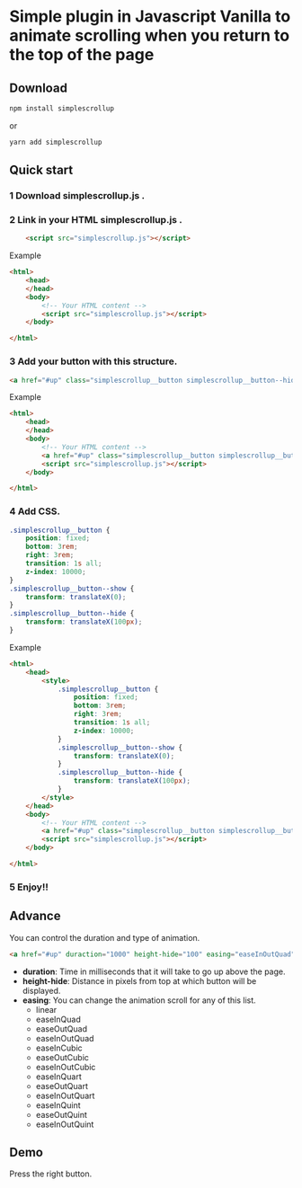 # Simple plugin in Javascript Vanilla to animate scrolling when you return to the top of the page

## Download

```bash
npm install simplescrollup
```

or

```bash
yarn add simplescrollup
```

## Quick start

### 1 Download **simplescrollup.js** .


### 2 Link in your HTML **simplescrollup.js** .

```html
	<script src="simplescrollup.js"></script>
```

Example

```html
<html>
	<head>
	</head>
	<body>
		<!-- Your HTML content -->
		<script src="simplescrollup.js"></script>
	</body>

</html>
```

### 3 Add your button with this structure.


```html
<a href="#up" class="simplescrollup__button simplescrollup__button--hide">Your text</a>
```

Example

```html
<html>
	<head>
	</head>
	<body>
		<!-- Your HTML content -->
		<a href="#up" class="simplescrollup__button simplescrollup__button--hide">Your text</a>
		<script src="simplescrollup.js"></script>
	</body>

</html>
```

### 4 Add CSS.

```css
.simplescrollup__button {
	position: fixed;
	bottom: 3rem;
	right: 3rem;
	transition: 1s all;
	z-index: 10000;
}
.simplescrollup__button--show {
	transform: translateX(0);
}
.simplescrollup__button--hide {
	transform: translateX(100px);
}
```

Example

```html
<html>
	<head>
		<style>
			.simplescrollup__button {
				position: fixed;
				bottom: 3rem;
				right: 3rem;
				transition: 1s all;
				z-index: 10000;
			}
			.simplescrollup__button--show {
				transform: translateX(0);
			}
			.simplescrollup__button--hide {
				transform: translateX(100px);
			}
		</style>
	</head>
	<body>
		<!-- Your HTML content -->
		<a href="#up" class="simplescrollup__button simplescrollup__button--hide">Your text</a>
		<script src="simplescrollup.js"></script>
	</body>

</html>
```

### 5 Enjoy!!

## Advance

You can control the duration and type of animation.

```html
<a href="#up" duraction="1000" height-hide="100" easing="easeInOutQuad" class="simplescrollup__button simplescrollup__button--hide">Your text</a>
```

* **duration**: Time in milliseconds that it will take to go up above the page.
* **height-hide**: Distance in pixels from top at which button will be displayed.
* **easing**: You can change the animation scroll for any of this list.
	* linear
	* easeInQuad
	* easeOutQuad
	* easeInOutQuad
	* easeInCubic
	* easeOutCubic
	* easeInOutCubic
	* easeInQuart
	* easeOutQuart
	* easeInOutQuart
	* easeInQuint
	* easeOutQuint
	* easeInOutQuint


## Demo

Press the right button. <i class="fa fa-arrow-right"></i>
